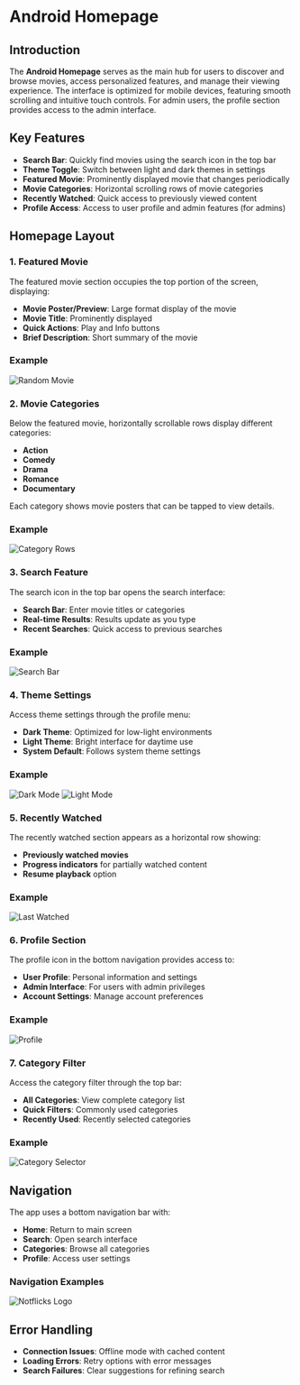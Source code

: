 # Android Homepage

## Introduction

The **Android Homepage** serves as the main hub for users to discover and browse movies, access personalized features, and manage their viewing experience. The interface is optimized for mobile devices, featuring smooth scrolling and intuitive touch controls. For admin users, the profile section provides access to the admin interface.

## Key Features

- **Search Bar**: Quickly find movies using the search icon in the top bar
- **Theme Toggle**: Switch between light and dark themes in settings
- **Featured Movie**: Prominently displayed movie that changes periodically
- **Movie Categories**: Horizontal scrolling rows of movie categories
- **Recently Watched**: Quick access to previously viewed content
- **Profile Access**: Access to user profile and admin features (for admins)

## Homepage Layout

### 1. **Featured Movie**

The featured movie section occupies the top portion of the screen, displaying:
- **Movie Poster/Preview**: Large format display of the movie
- **Movie Title**: Prominently displayed
- **Quick Actions**: Play and Info buttons
- **Brief Description**: Short summary of the movie

### Example
![Random Movie](./Screenshots/android_random_movie.png)

### 2. **Movie Categories**

Below the featured movie, horizontally scrollable rows display different categories:
- **Action**
- **Comedy**
- **Drama**
- **Romance**
- **Documentary**

Each category shows movie posters that can be tapped to view details.

### Example
![Category Rows](./Screenshots/android_category_rows.png)

### 3. **Search Feature**

The search icon in the top bar opens the search interface:
- **Search Bar**: Enter movie titles or categories
- **Real-time Results**: Results update as you type
- **Recent Searches**: Quick access to previous searches

### Example
![Search Bar](./Screenshots/android_searchbar.png)

### 4. **Theme Settings**

Access theme settings through the profile menu:
- **Dark Theme**: Optimized for low-light environments
- **Light Theme**: Bright interface for daytime use
- **System Default**: Follows system theme settings

### Example
![Dark Mode](./Screenshots/android_dark_mode.png)
![Light Mode](./Screenshots/android_light_mode.png)

### 5. **Recently Watched**

The recently watched section appears as a horizontal row showing:
- **Previously watched movies**
- **Progress indicators** for partially watched content
- **Resume playback** option

### Example
![Last Watched](./Screenshots/android_last_watched.png)

### 6. **Profile Section**

The profile icon in the bottom navigation provides access to:
- **User Profile**: Personal information and settings
- **Admin Interface**: For users with admin privileges
- **Account Settings**: Manage account preferences

### Example
![Profile](./Screenshots/android_profile.png)

### 7. **Category Filter**

Access the category filter through the top bar:
- **All Categories**: View complete category list
- **Quick Filters**: Commonly used categories
- **Recently Used**: Recently selected categories

### Example
![Category Selector](./Screenshots/android_category_selector.png)

## Navigation

The app uses a bottom navigation bar with:
- **Home**: Return to main screen
- **Search**: Open search interface
- **Categories**: Browse all categories
- **Profile**: Access user settings

### Navigation Examples
![Notflicks Logo](./Screenshots/android_notflicks_logo.png)

## Error Handling

- **Connection Issues**: Offline mode with cached content
- **Loading Errors**: Retry options with error messages
- **Search Failures**: Clear suggestions for refining search
